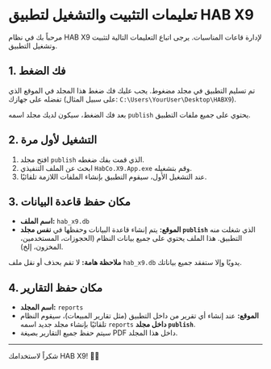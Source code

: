 # تعليمات التثبيت والتشغيل لتطبيق HAB X9

مرحباً بك في نظام HAB X9 لإدارة قاعات المناسبات. يرجى اتباع التعليمات التالية لتثبيت وتشغيل التطبيق.

## 1. فك الضغط

تم تسليم التطبيق في مجلد مضغوط. يجب عليك فك ضغط هذا المجلد في الموقع الذي تفضله على جهازك (على سبيل المثال: `C:\Users\YourUser\Desktop\HABX9`).

بعد فك الضغط، سيكون لديك مجلد اسمه `publish` يحتوي على جميع ملفات التطبيق.

## 2. التشغيل لأول مرة

1.  افتح مجلد `publish` الذي قمت بفك ضغطه.
2.  ابحث عن الملف التنفيذي `HabCo.X9.App.exe` وقم بتشغيله.
3.  عند التشغيل الأول، سيقوم التطبيق بإنشاء الملفات اللازمة تلقائيًا.

## 3. مكان حفظ قاعدة البيانات

-   **اسم الملف:** `hab_x9.db`
-   **الموقع:** يتم إنشاء قاعدة البيانات وحفظها في **نفس مجلد `publish`** الذي شغلت منه التطبيق. هذا الملف يحتوي على جميع بيانات النظام (الحجوزات، المستخدمين، المخزون، إلخ).

**ملاحظة هامة:** لا تقم بحذف أو نقل ملف `hab_x9.db` يدويًا وإلا ستفقد جميع بياناتك.

## 4. مكان حفظ التقارير

-   **اسم المجلد:** `reports`
-   **الموقع:** عند إنشاء أي تقرير من داخل التطبيق (مثل تقارير المبيعات)، سيقوم النظام تلقائيًا بإنشاء مجلد جديد اسمه `reports` **داخل مجلد `publish`**.
-   سيتم حفظ جميع التقارير بصيغة PDF داخل هذا المجلد.

---
شكراً لاستخدامك HAB X9! 💼✨